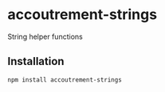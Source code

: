 accoutrement-strings
====================

String helper functions

## Installation

``npm install accoutrement-strings``
